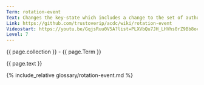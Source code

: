 ```yaml
---
Term: rotation-event
Text: Changes the key-state which includes a change to the set of authoritative keypairs for an AID
Link: https://github.com/trustoverip/acdc/wiki/rotation-event
Videostart: https://youtu.be/GqjsRuu0V5A?list=PLXVbQu7JH_LHVhs0rZ9Bb8ocyKlPljkaG&t=04m39s
Level: 7
---
```


{{ page.collection }} - {{ page.Term }}

   {{ page.text }}

{% include_relative glossary/rotation-event.md %}
